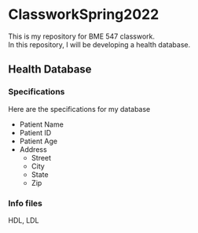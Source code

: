 # ClassworkSpring2022

This is my repository for BME 547 classwork.<br>
In this repository, I will be developing a health database.

## Health Database
### Specifications
Here are the specifications for my database
* Patient Name
* Patient ID
* Patient Age
* Address
  - Street
  - City
  - State
  - Zip


### Info files
HDL, LDL


